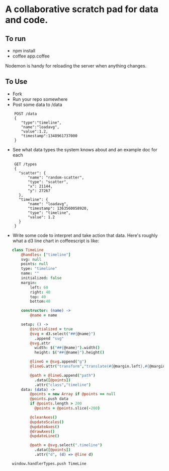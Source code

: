 # A collaborative scratch pad for data and code.

## To run
 * npm install
 * coffee app.coffee

Nodemon is handy for reloading the server when anything changes.

## To Use

 * Fork
 * Run your repo somewhere
 * Post some data to /data

```
    POST /data
    {
       "type":"timeline",
       "name":"loadavg",
       "value":1.2,
       "timestamp":1348961737000
    }
```

 * See what data types the system knows about and an example doc for each

```
    GET /types
    {
      "scatter": {
          "name": "random-scatter",
          "type": "scatter",
          "x": 21144,
          "y": 27267
      },
      "timeline": {
          "name": "loadavg",
          "timestamp": 1363560058920,
          "type": "timeline",
          "value": 1.2
      }
    }
```
 * Write some code to interpret and take action that data. Here's roughly what a d3 line chart in coffeescript is like:
```coffeescript
   class TimeLine
       @handles: ["timeline"]
       svg: null
       points: null
       type: "timeline"
       name: ""
       initialized: false
       margin:
           left: 60
           right: 40
           top: 40
           bottom:40

       constructor: (name) ->
           @name = name

       setup: () ->
           @initialized = true
           @svg = d3.select("##{@name}")
             .append "svg"
           @svg.attr
             width: $("##{@name}").width()
             height: $("##{@name}").height()

           @lineG = @svg.append("g")
           @lineG.attr("transform","translate(#{@margin.left},#{@margin.top})")

           @path = @lineG.append("path")
             .data([@points])
             .attr("class","timeline")
       data: (data) ->
           @points = new Array if @points == null
           @points.push data
           if @points.length > 200
             @points = @points.slice(-200)

           @clearAxes()
           @updateScales()
           @updateAxes()
           @drawAxes()
           @updateLine()

           @path = @svg.select(".timeline")
             .data([@points])
             .attr("d", (d) => @line d)

   window.handlerTypes.push TimeLine
```
